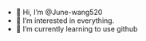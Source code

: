 - 👋 Hi, I’m @June-wang520
- 👀 I’m interested in everything.
- 🌱 I’m currently learning to use github


<!---
June-wang520/June-wang520 is a ✨ special ✨ repository because its `README.md` (this file) appears on your GitHub profile.
You can click the Preview link to take a look at your changes.
--->

